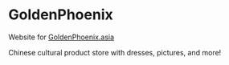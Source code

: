 GoldenPhoenix
=============

Website for [GoldenPhoenix.asia](http://www.GoldenPhoenix.asia)

Chinese cultural product store with dresses, pictures, and more!
